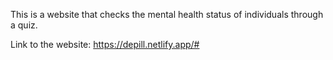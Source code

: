 This is a website that checks the mental health status of individuals through a quiz.

Link to the website: https://depill.netlify.app/#
